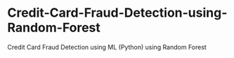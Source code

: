 # Credit-Card-Fraud-Detection-using-Random-Forest
Credit Card Fraud Detection using ML (Python) using Random Forest
